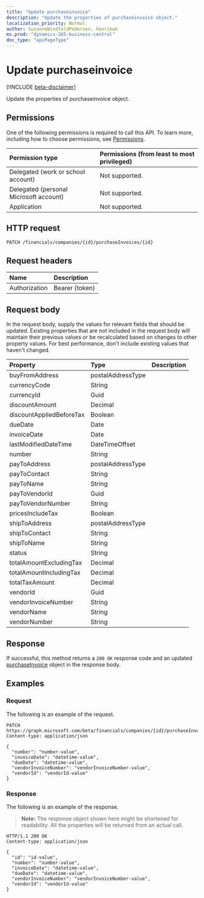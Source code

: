 ```yaml
---
title: "Update purchaseinvoice"
description: "Update the properties of purchaseinvoice object."
localization_priority: Normal
author: SusanneWindfeldPedersen, henrikwh
ms.prod: "dynamics-365-business-central"
doc_type: "apiPageType"
---
```


# Update purchaseinvoice

[!INCLUDE [beta-disclaimer](../../includes/beta-disclaimer.md)]

Update the properties of purchaseinvoice object.

## Permissions

One of the following permissions is required to call this API. To learn more, including how to choose permissions, see [Permissions](/graph/permissions-reference).

| Permission type                        | Permissions (from least to most privileged) |
|:---------------------------------------|:--------------------------------------------|
| Delegated (work or school account)     | Not supported. |
| Delegated (personal Microsoft account) | Not supported. |
| Application                            | Not supported. |

## HTTP request

<!-- { "blockType": "ignored" } -->

```http
PATCH /financials/companies/{id}/purchaseInvoices/{id}
```

## Request headers

| Name       | Description|
|:-----------|:-----------|
| Authorization | Bearer {token} |

## Request body

In the request body, supply the values for relevant fields that should be updated. Existing properties that are not included in the request body will maintain their previous values or be recalculated based on changes to other property values. For best performance, don't include existing values that haven't changed.

| Property     | Type        | Description |
|:-------------|:------------|:------------|
|buyFromAddress|postalAddressType||
|currencyCode|String||
|currencyId|Guid||
|discountAmount|Decimal||
|discountAppliedBeforeTax|Boolean||
|dueDate|Date||
|invoiceDate|Date||
|lastModifiedDateTime|DateTimeOffset||
|number|String||
|payToAddress|postalAddressType||
|payToContact|String||
|payToName|String||
|payToVendorId|Guid||
|payToVendorNumber|String||
|pricesIncludeTax|Boolean||
|shipToAddress|postalAddressType||
|shipToContact|String||
|shipToName|String||
|status|String||
|totalAmountExcludingTax|Decimal||
|totalAmountIncludingTax|Decimal||
|totalTaxAmount|Decimal||
|vendorId|Guid||
|vendorInvoiceNumber|String||
|vendorName|String||
|vendorNumber|String||

## Response

If successful, this method returns a `200 OK` response code and an updated [purchaseInvoice](../resources/dynamics-purchaseinvoice.md) object in the response body.

## Examples

### Request

The following is an example of the request.
<!-- {
  "blockType": "request",
  "name": "update_purchaseinvoice"
}-->

```http
PATCH https://graph.microsoft.com/beta/financials/companies/{id}/purchaseInvoices/{id}
Content-type: application/json

{
  "number": "number-value",
  "invoiceDate": "datetime-value",
  "dueDate": "datetime-value",
  "vendorInvoiceNumber": "vendorInvoiceNumber-value",
  "vendorId": "vendorId-value"
}
```

### Response

The following is an example of the response.

> **Note:** The response object shown here might be shortened for readability. All the properties will be returned from an actual call.

<!-- {
  "blockType": "response",
  "truncated": true,
  "@odata.type": "microsoft.graph.purchaseInvoice"
} -->

```http
HTTP/1.1 200 OK
Content-type: application/json

{
  "id": "id-value",
  "number": "number-value",
  "invoiceDate": "datetime-value",
  "dueDate": "datetime-value",
  "vendorInvoiceNumber": "vendorInvoiceNumber-value",
  "vendorId": "vendorId-value"
}
```

<!-- uuid: 16cd6b66-4b1a-43a1-adaf-3a886856ed98
2019-02-04 14:57:30 UTC -->
<!-- {
  "type": "#page.annotation",
  "description": "Update purchaseinvoice",
  "keywords": "",
  "section": "documentation",
  "tocPath": ""
}-->